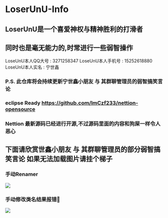 # LoserUnU-Info
## LoserUnU是一个喜爱神权与精神胜利的打滑者
## 同时也是毫无能力的,时常进行一些弱智操作
LoseUnU本人QQ大号 : 3271258347
LoseUnU本人手机号 : 15252618880
LoseUnU本人实名 : 宁世鑫
### P.S. 此仓库将会持续更新宁世鑫小朋友 与 其群聊管理员的弱智搞笑言论

### eclipse Ready https://github.com/ImCzf233/nettion-opensource
### Nettion 最新源码已经进行开源,不过源码里面的内容和狗屎一样令人恶心

## 下面请欣赏世鑫小朋友 与 其群聊管理员的部分弱智搞笑言论 如果无法加载图片请挂个梯子
### 手动Renamer
![](https://github.com/purel4nd/LoserUnU-Info/blob/main/images/renamer.png)
### 手动修改类名结果报错🤣
![](https://github.com/purel4nd/LoserUnU-Info/blob/main/images/lol.png)
